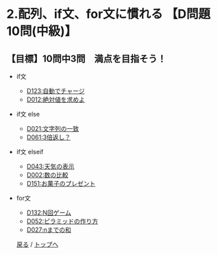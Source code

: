 # 2.配列、if文、for文に慣れる 【D問題10問(中級)】
## 【目標】10問中3問　満点を目指そう！
- if文
  - [D123:自動でチャージ](https://paiza.jp/challenges/307/ready)
  - [D012:絶対値を求めよ](https://paiza.jp/challenges/64/ready)
- if文 else
  - [D021:文字列の一致](https://paiza.jp/challenges/84/ready)
  - [D061:3倍返し？](https://paiza.jp/challenges/168/ready)

- if文 elseif
  - [D043:天気の表示](https://paiza.jp/challenges/132/ready)
  - [D002:数の比較](https://paiza.jp/challenges/31/ready)
  - [D151:お菓子のプレゼント](https://paiza.jp/challenges/105/ready)
- for文
  - [D132:N回ゲーム](https://paiza.jp/challenges/328/ready)
  - [D052:ピラミッドの作り方](https://paiza.jp/challenges/149/ready)
  - [D027:nまでの和](https://paiza.jp/challenges/97/ready)

  [戻る](index.md) /
  [トップへ](/README.md)